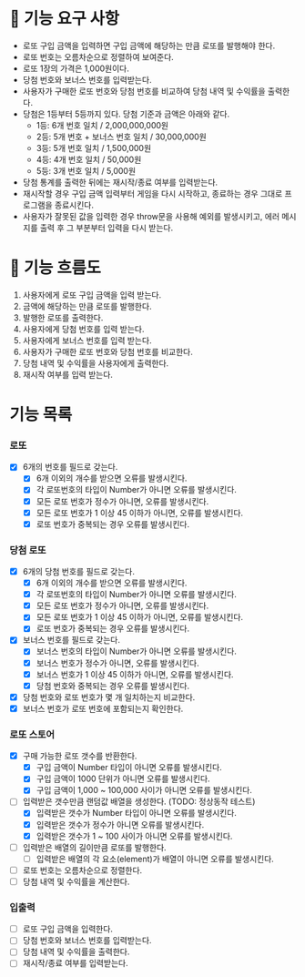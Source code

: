 # 🎯 기능 요구 사항

- 로또 구입 금액을 입력하면 구입 금액에 해당하는 만큼 로또를 발행해야 한다.
- 로또 번호는 오름차순으로 정렬하여 보여준다.
- 로또 1장의 가격은 1,000원이다.
- 당첨 번호와 보너스 번호를 입력받는다.
- 사용자가 구매한 로또 번호와 당첨 번호를 비교하여 당첨 내역 및 수익률을 출력한다.
- 당첨은 1등부터 5등까지 있다. 당첨 기준과 금액은 아래와 같다.
  - 1등: 6개 번호 일치 / 2,000,000,000원
  - 2등: 5개 번호 + 보너스 번호 일치 / 30,000,000원
  - 3등: 5개 번호 일치 / 1,500,000원
  - 4등: 4개 번호 일치 / 50,000원
  - 5등: 3개 번호 일치 / 5,000원
- 당첨 통계를 출력한 뒤에는 재시작/종료 여부를 입력받는다.
- 재시작할 경우 구입 금액 입력부터 게임을 다시 시작하고, 종료하는 경우 그대로 프로그램을 종료시킨다.
- 사용자가 잘못된 값을 입력한 경우 throw문을 사용해 예외를 발생시키고, 에러 메시지를 출력 후 그 부분부터 입력을 다시 받는다.

# 🌊 기능 흐름도

1. 사용자에게 로또 구입 금액을 입력 받는다.
2. 금액에 해당하는 만큼 로또를 발행한다.
3. 발행한 로또를 출력한다.
4. 사용자에게 당첨 번호를 입력 받는다.
5. 사용자에게 보너스 번호를 입력 받는다.
6. 사용자가 구매한 로또 번호와 당첨 번호를 비교한다.
7. 당첨 내역 및 수익률을 사용자에게 출력한다.
8. 재시작 여부를 입력 받는다.

# 기능 목록

### 로또

- [x] 6개의 번호를 필드로 갖는다.
  - [x] 6개 이외의 개수를 받으면 오류를 발생시킨다.
  - [x] 각 로또번호의 타입이 Number가 아니면 오류를 발생시킨다.
  - [x] 모든 로또 번호가 정수가 아니면, 오류를 발생시킨다.
  - [x] 모든 로또 번호가 1 이상 45 이하가 아니면, 오류를 발생시킨다.
  - [x] 로또 번호가 중복되는 경우 오류를 발생시킨다.

### 당첨 로또

- [x] 6개의 당첨 번호를 필드로 갖는다.
  - [x] 6개 이외의 개수를 받으면 오류를 발생시킨다.
  - [x] 각 로또번호의 타입이 Number가 아니면 오류를 발생시킨다.
  - [x] 모든 로또 번호가 정수가 아니면, 오류를 발생시킨다.
  - [x] 모든 로또 번호가 1 이상 45 이하가 아니면, 오류를 발생시킨다.
  - [x] 로또 번호가 중복되는 경우 오류를 발생시킨다.
- [x] 보너스 번호를 필드로 갖는다.
  - [x] 보너스 번호의 타입이 Number가 아니면 오류를 발생시킨다.
  - [x] 보너스 번호가 정수가 아니면, 오류를 발생시킨다.
  - [x] 보너스 번호가 1 이상 45 이하가 아니면, 오류를 발생시킨다.
  - [x] 당첨 번호와 중복되는 경우 오류를 발생시킨다.
- [x] 당첨 번호와 로또 번호가 몇 개 일치하는지 비교한다.
- [x] 보너스 번호가 로또 번호에 포함되는지 확인한다.

### 로또 스토어

- [x] 구매 가능한 로또 갯수를 반환한다.
  - [x] 구입 금액이 Number 타입이 아니면 오류를 발생시킨다.
  - [x] 구입 금액이 1000 단위가 아니면 오류를 발생시킨다.
  - [x] 구입 금액이 1,000 ~ 100,000 사이가 아니면 오류를 발생시킨다.
- [ ] 입력받은 갯수만큼 랜덤값 배열을 생성한다. (TODO: 정상동작 테스트)
  - [x] 입력받은 갯수가 Number 타입이 아니면 오류를 발생시킨다.
  - [x] 입력받은 갯수가 정수가 아니면 오류를 발생시킨다.
  - [x] 입력받은 갯수가 1 ~ 100 사이가 아니면 오류를 발생시킨다.
- [ ] 입력받은 배열의 길이만큼 로또를 발행한다.
  - [ ] 입력받은 배열의 각 요소(element)가 배열이 아니면 오류를 발생시킨다.
- [ ] 로또 번호는 오름차순으로 정렬한다.
- [ ] 당첨 내역 및 수익률을 계산한다.

### 입출력

- [ ] 로또 구입 금액을 입력한다.
- [ ] 당첨 번호와 보너스 번호를 입력받는다.
- [ ] 당첨 내역 및 수익률을 출력한다.
- [ ] 재시작/종료 여부를 입력받는다.
